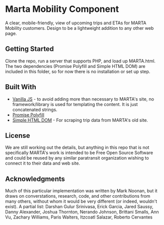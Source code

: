 # Marta Mobility Component

A clear, mobile-friendly, view of upcoming trips and ETAs for MARTA Mobility customers. Design to be a lightweight addition to any other web page.

## Getting Started
Clone the repo, run a server that supports PHP, and load up MARTA.html. The two dependencies (Promise Polyfill and Simple HTML DOM) are included in this folder, so for now there is no installation or set up step.

## Built With

* [Vanilla JS](http://vanilla-js.com/) - to avoid adding more than necessary to MARTA's site, no framework/library is used for templating the content. It is just concatenated strings.
* [Promise Polyfill](https://github.com/taylorhakes/promise-polyfill)
* [Simple HTML DOM](https://github.com/sunra/php-simple-html-dom-parser) - For scraping trip data from MARTA's old site.

## License

We are still working out the details, but anything in this repo that is not specifically MARTA's work is intended to be Free Open Source Software and could be reused by any similar paratransit organization wishing to connect it to their data and web site. 

## Acknowledgments

Much of this particular implementation was written by Mark Noonan, but it draws on converstations, research, code, and other contributions from many others, without whom it would be very different (or indeed, wouldn't exist). A partial list: Darshan Gulur Srinivasa, Erick Garcia, Jared Saussy, Danny Alexander, Joshua Thornton, Nerando Johnson, Brittani Smalls, Ann Vu, Zachary Williams, Paris Walters, Itzcoatl Salazar, Roberto Cervantes
